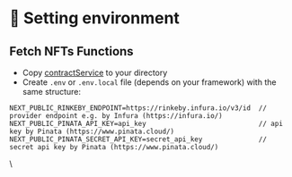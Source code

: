 # 📝 Setting environment

## Fetch NFTs Functions

* Copy [contractService](../../services/contractService.js) to your directory
* Create `.env` or `.env.local` file (depends on your framework) with the same structure:

```
NEXT_PUBLIC_RINKEBY_ENDPOINT=https://rinkeby.infura.io/v3/id  // provider endpoint e.g. by Infura (https://infura.io/)
NEXT_PUBLIC_PINATA_API_KEY=api_key                            // api key by Pinata (https://www.pinata.cloud/)
NEXT_PUBLIC_PINATA_SECRET_API_KEY=secret_api_key              // secret api key by Pinata (https://www.pinata.cloud/)
```

\
